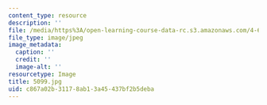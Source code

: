 ```yaml
---
content_type: resource
description: ''
file: /media/https%3A/open-learning-course-data-rc.s3.amazonaws.com/4-614-religious-architecture-and-islamic-cultures-fall-2002/c867a02b31178ab13a45437bf2b5deba_5099.jpg
file_type: image/jpeg
image_metadata:
  caption: ''
  credit: ''
  image-alt: ''
resourcetype: Image
title: 5099.jpg
uid: c867a02b-3117-8ab1-3a45-437bf2b5deba
---
```

